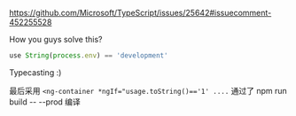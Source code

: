 <https://github.com/Microsoft/TypeScript/issues/25642#issuecomment-452255528>

How you guys solve this?

```ts
use String(process.env) == 'development'
```

Typecasting :)

最后采用 ``<ng-container *ngIf="usage.toString()=='1' ....``  通过了 npm run build -- --prod 编译 
